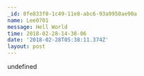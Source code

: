 ```yaml
---
_id: 8fe833f0-1c49-11e8-abc6-93a9950ae90a
name: Lee0701
message: Hell World
time: 2018-02-28-14-38-06
date: '2018-02-28T05:38:11.374Z'
layout: post
---
```

undefined
